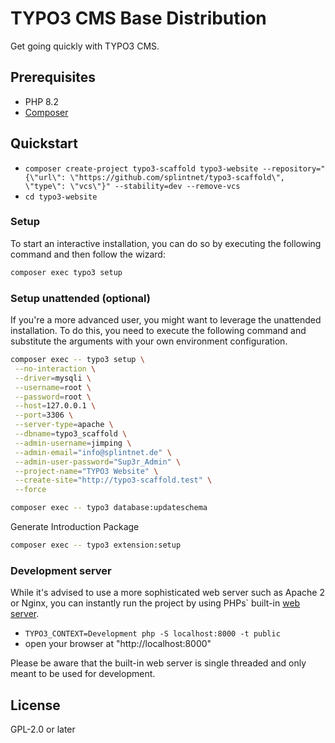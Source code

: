 # TYPO3 CMS Base Distribution

Get going quickly with TYPO3 CMS.

## Prerequisites

- PHP 8.2
- [Composer](https://getcomposer.org/download/)

## Quickstart

- `composer create-project typo3-scaffold typo3-website --repository="{\"url\": \"https://github.com/splintnet/typo3-scaffold\", \"type\": \"vcs\"}" --stability=dev --remove-vcs`
- `cd typo3-website`

### Setup

To start an interactive installation, you can do so by executing the following
command and then follow the wizard:

```bash
composer exec typo3 setup
```

### Setup unattended (optional)

If you're a more advanced user, you might want to leverage the unattended installation.
To do this, you need to execute the following command and substitute the arguments
with your own environment configuration.

```bash
composer exec -- typo3 setup \
 --no-interaction \
 --driver=mysqli \
 --username=root \
 --password=root \
 --host=127.0.0.1 \
 --port=3306 \
 --server-type=apache \
 --dbname=typo3_scaffold \
 --admin-username=jimping \
 --admin-email="info@splintnet.de" \
 --admin-user-password="Sup3r_Admin" \
 --project-name="TYPO3 Website" \
 --create-site="http://typo3-scaffold.test" \
 --force

composer exec -- typo3 database:updateschema
```

Generate Introduction Package

```bash
composer exec -- typo3 extension:setup
```

### Development server

While it's advised to use a more sophisticated web server such as
Apache 2 or Nginx, you can instantly run the project by using PHPs` built-in
[web server](https://secure.php.net/manual/en/features.commandline.webserver.php).

- `TYPO3_CONTEXT=Development php -S localhost:8000 -t public`
- open your browser at "http://localhost:8000"

Please be aware that the built-in web server is single threaded and only meant
to be used for development.

## License

GPL-2.0 or later
